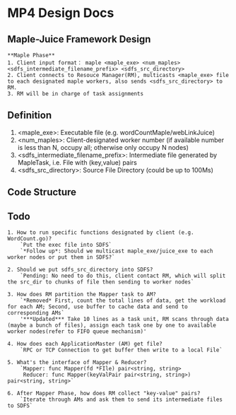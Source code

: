 # MP4 Design Docs

## Maple-Juice Framework Design

```
**Maple Phase**
1. Client input format： maple <maple_exe> <num_maples> <sdfs_intermediate_filename_prefix> <sdfs_src_directory>
2. Client connects to Resouce Manager(RM), multicasts <maple_exe> file to each designated maple workers, also sends <sdfs_src_directory> to RM.
3. RM will be in charge of task assignments

```


## Definition
1. <maple_exe>: Executable file (e.g. wordCountMaple/webLinkJuice)
2. <num_maples>: Client-designated worker number (if available number is less than N, occupy all; otherwise only occupy N nodes)
3. <sdfs_intermediate_filename_prefix>: Intermediate file generated by MapleTask, i.e. File with (key,value) pairs
4. <sdfs_src_directory>: Source File Directory (could be up to 100Ms)

## Code Structure

## Todo

```
1. How to run specific functions designated by client (e.g. WordCount.go)?
    `Put the exec file into SDFS`
    `*Follow up*: Should we multicast maple_exe/juice_exe to each worker nodes or put them in SDFS?`

2. Should we put sdfs_src_directory into SDFS?
    `Pending: No need to do this, client contact RM, which will split the src_dir to chunks of file then sending to worker nodes`

3. How does RM partition the Mapper task to AM?
    `*Removed* First, count the total lines of data, get the workload for each AM; Second, use buffer to cache data and send to corresponding AMs`
    '***Updated*** Take 10 lines as a task unit, RM scans through data (maybe a bunch of files), assign each task one by one to available worker nodes(refer to FIFO queue mechanism)' 

4. How does each ApplicationMaster (AM) get file?
    `RPC or TCP Connection to get buffer then write to a local File`

5. What's the interface of Mapper & Reducer?
    `Mapper: func Mapper(fd *FIle) pair<string, string>
     Reducer: func Mapper(keyValPair pair<string, string>) pair<string, string>`

6. After Mapper Phase, how does RM collect "key-value" pairs?
    `Iterate through AMs and ask them to send its intermediate files to SDFS`


```